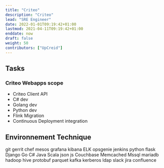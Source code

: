 ```yaml
---
title: "Criteo"
description: "Criteo"
lead: "SRE Engineer"
date: 2022-01-01T09:19:42+01:00
lastmod: 2021-04-11T09:19:42+01:00
enddate: now
draft: false
weight: 50
contributors: ["UpCreid"]
---
```


## Tasks

### Criteo Webapps scope

- Criteo Client API
- C# dev
- Golang dev
- Python dev
- Flink Migration
- Continuous Deployment integration

## Environnement Technique

<span class="badge rounded-pill bg-secondary">git</span>
<span class="badge rounded-pill bg-secondary">gerrit</span>
<span class="badge rounded-pill bg-secondary">chef</span>
<span class="badge rounded-pill bg-secondary">mesos</span>
<span class="badge rounded-pill bg-secondary">grafana</span>
<span class="badge rounded-pill bg-secondary">kibana</span>
<span class="badge rounded-pill bg-secondary">ELK</span>
<span class="badge rounded-pill bg-secondary">opsgenie</span>
<span class="badge rounded-pill bg-secondary">jenkins</span>
<span class="badge rounded-pill bg-secondary">python</span>
<span class="badge rounded-pill bg-secondary">flask</span>
<span class="badge rounded-pill bg-secondary">Django</span>
<span class="badge rounded-pill bg-secondary">Go</span>
<span class="badge rounded-pill bg-secondary">C#</span>
<span class="badge rounded-pill bg-secondary">Java</span>
<span class="badge rounded-pill bg-secondary">Scala</span>
<span class="badge rounded-pill bg-secondary">json</span>
<span class="badge rounded-pill bg-secondary">js</span>
<span class="badge rounded-pill bg-secondary">Couchbase</span>
<span class="badge rounded-pill bg-secondary">Memcached</span>
<span class="badge rounded-pill bg-secondary">Mssql</span>
<span class="badge rounded-pill bg-secondary">mariadb</span>
<span class="badge rounded-pill bg-secondary">hadoop</span>
<span class="badge rounded-pill bg-secondary">hive</span>
<span class="badge rounded-pill bg-secondary">protobuf</span>
<span class="badge rounded-pill bg-secondary">parquet</span>
<span class="badge rounded-pill bg-secondary">kafka</span>
<span class="badge rounded-pill bg-secondary">kerberos</span>
<span class="badge rounded-pill bg-secondary">ldap</span>
<span class="badge rounded-pill bg-secondary">slack</span>
<span class="badge rounded-pill bg-secondary">jira</span>
<span class="badge rounded-pill bg-secondary">confluence</span>
